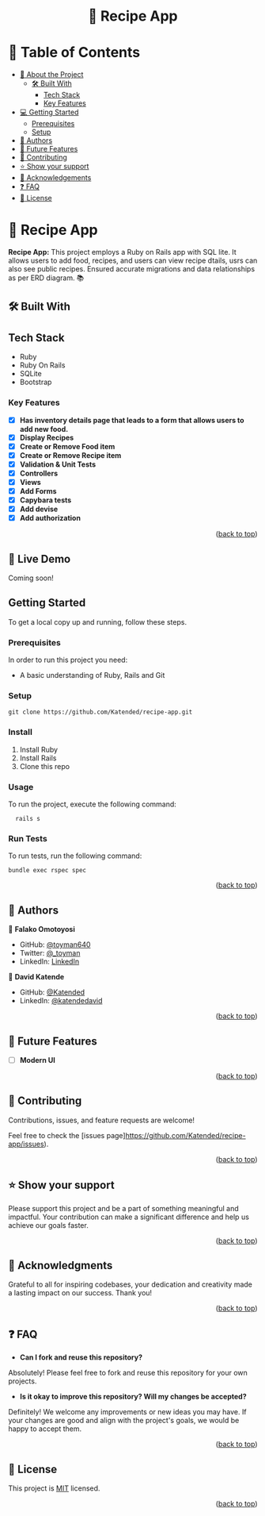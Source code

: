 <a name="readme-top"></a>

<div align="center">
  <h1>📖 Recipe App</h>
</div>

<!-- TABLE OF CONTENTS -->
# 📗 Table of Contents

- [📖 About the Project](#about-project)
  - [🛠 Built With](#built-with)
    - [Tech Stack](#tech-stack)
    - [Key Features](#key-features)
  <!-- - [🚀 Live Demo](#live-demo) -->
- [💻 Getting Started](#getting-started)
  - [Prerequisites](#prerequisites)
  - [Setup](#setup)
- [👥 Authors](#authors)
- [🔭 Future Features](#future-features)
- [🤝 Contributing](#contributing)
- [⭐️ Show your support](#support)
- [🙏 Acknowledgements](#acknowledgements)
- [:question: FAQ](#faq)
- [📝 License](#license)

<!-- PROJECT DESCRIPTION -->

# 📖 Recipe App <a name="about-project"></a>

**Recipe App:** This project employs a Ruby on Rails app with SQL lite. It allows users to add food, recipes, and users can view recipe dtails, usrs can also see public recipes. Ensured accurate migrations and data relationships as per ERD diagram. 📚

## 🛠 Built With <a name="built-with"></a>
## Tech Stack <a name="tech-stack"></a>
  <ul>
    <li>Ruby</li>
    <li>Ruby On Rails</li>
    <li>SQLite</li>
    <li>Bootstrap</li>
  </ul>

<!-- Features -->

### Key Features <a name="key-features"></a>

- [x] **Has inventory details page that leads to a form that allows users to add new food.**
- [x] **Display Recipes**
- [x] **Create or Remove Food item**
- [x] **Create or Remove Recipe item**
- [x] **Validation & Unit Tests**
- [x] **Controllers**
- [x] **Views**
- [x] **Add Forms**
- [x] **Capybara tests**
- [x] **Add devise**
- [x] **Add authorization**

<p align="right">(<a href="#readme-top">back to top</a>)</p>

## 🚀 Live Demo <a name="built-with"></a>

Coming soon!

## Getting Started

To get a local copy up and running, follow these steps.

### Prerequisites
In order to run this project you need:
  * A basic understanding of Ruby, Rails and Git
### Setup

```
git clone https://github.com/Katended/recipe-app.git
```
### Install

1. Install Ruby
2. Install Rails
3. Clone this repo

### Usage
To run the project, execute the following command:

```
  rails s
```
### Run Tests
To run tests, run the following command:

```
bundle exec rspec spec

```
<p align="right">(<a href="#readme-top">back to top</a>)</p>

<!-- AUTHORS -->

## 👥 Authors <a name="authors"></a>

👤 **Falako Omotoyosi**

- GitHub: [@toyman640](https://github.com/toyman640)
- Twitter: [@\_toyman](https://twitter.com/_toyman)
- LinkedIn: [LinkedIn](https://www.linkedin.com/in/falako-omotoyosi/)

👤 **David Katende**

- GitHub: [@Katended](https://github.com/Katended)
- LinkedIn: [@katendedavid](https://www.linkedin.com/in/katendedavid/)

<p align="right">(<a href="#readme-top">back to top</a>)</p>

<!-- FUTURE FEATURES -->

## 🔭 Future Features <a name="future-features"></a>

- [ ] **Modern UI**

<p align="right">(<a href="#readme-top">back to top</a>)</p>

<!-- CONTRIBUTING -->

## 🤝 Contributing <a name="contributing"></a>

Contributions, issues, and feature requests are welcome!

Feel free to check the [issues page]https://github.com/Katended/recipe-app/issues).

<p align="right">(<a href="#readme-top">back to top</a>)</p>

<!-- SUPPORT -->

## ⭐️ Show your support <a name="support"></a>

Please support this project and be a part of something meaningful and impactful. Your contribution can make a significant difference and help us achieve our goals faster.

<p align="right">(<a href="#readme-top">back to top</a>)</p>

<!-- ACKNOWLEDGEMENTS -->

## 🙏 Acknowledgments <a name="acknowledgements"></a>

Grateful to all for inspiring codebases, your dedication and creativity made a lasting impact on our success. Thank you!

<p align="right">(<a href="#readme-top">back to top</a>)</p>

## :question: FAQ <a name="faq"></a>

- **Can I fork and reuse this repository?**

Absolutely! Please feel free to fork and reuse this repository for your own projects.

- **Is it okay to improve this repository? Will my changes be accepted?**

Definitely! We welcome any improvements or new ideas you may have. If your changes are good and align with the project's goals, we would be happy to accept them.


<p align="right">(<a href="#readme-top">back to top</a>)</p>

<!-- LICENSE -->

## 📝 License <a name="license"></a>

This project is [MIT](./LICENSE) licensed.

<p align="right">(<a href="#readme-top">back to top</a>)</p>